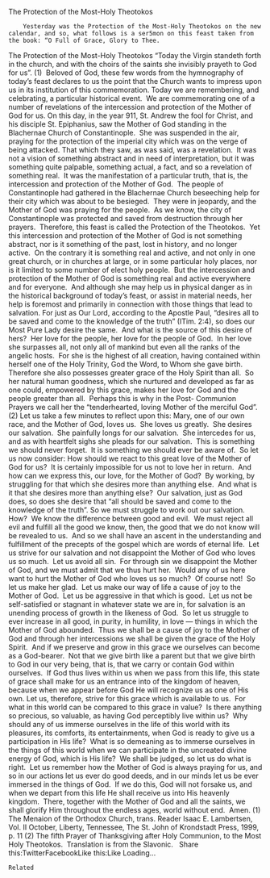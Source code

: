 The Protection of the Most-Holy Theotokos

		Yesterday was the Protection of the Most-Holy Theotokos on the new calendar, and so, what follows is a ser5mon on this feast taken from the book: “O Full of Grace, Glory to Thee.
The Protection of the Most-Holy Theotokos
“Today the Virgin standeth forth in the church, and with the choirs of the saints she invisibly prayeth to God for us”. (1)  Beloved of God, these few words from the hymnography of today’s feast declares to us the point that the Church wants to impress upon us in its institution of this commemoration. Today we are remembering, and celebrating, a particular historical event.  We are commemorating one of a number of revelations of the intercession and protection of the Mother of God for us.
On this day, in the year 911, St. Andrew the fool for Christ, and his disciple St. Epiphanius, saw the Mother of God standing in the Blachernae Church of Constantinople.  She was suspended in the air, praying for the protection of the imperial city which was on the verge of being attacked.
That which they saw, as was said, was a revelation.  It was not a vision of something abstract and in need of interpretation, but it was something quite palpable, something actual, a fact, and so a revelation of something real.  It was the manifestation of a particular truth, that is, the intercession and protection of the Mother of God.  The people of Constantinople had gathered in the Blachernae Church beseeching help for their city which was about to be besieged.  They were in jeopardy, and the Mother of God was praying for the people.  As we know, the city of Constantinople was protected and saved from destruction through her prayers.  Therefore, this feast is called the Protection of the Theotokos.  Yet this intercession and protection of the Mother of God is not something abstract, nor is it something of the past, lost in history, and no longer active.  On the contrary it is something real and active, and not only in one great church, or in churches at large, or in some particular holy places, nor is it limited to some number of elect holy people.  But the intercession and protection of the Mother of God is something real and active everywhere and for everyone.  And although she may help us in physical danger as in the historical background of today’s feast, or assist in material needs, her help is foremost and primarily in connection with those things that lead to salvation.
For just as Our Lord, according to the Apostle Paul, “desires all to be saved and come to the knowledge of the truth” (ITim. 2:4), so does our Most Pure Lady desire the same.  And what is the source of this desire of hers?  Her love for the people, her love for the people of God.  In her love she surpasses all, not only all of mankind but even all the ranks of the angelic hosts.  For she is the highest of all creation, having contained within herself one of the Holy Trinity, God the Word, to Whom she gave birth.  Therefore she also possesses greater grace of the Holy Spirit than all.  So her natural human goodness, which she nurtured and developed as far as one could, empowered by this grace, makes her love for God and the people greater than all.  Perhaps this is why in the Post- Communion Prayers we call her the “tenderhearted, loving Mother of the merciful God”. (2)
Let us take a few minutes to reflect upon this: Mary, one of our own race, and the Mother of God, loves us.  She loves us greatly.  She desires our salvation.  She painfully longs for our salvation.  She intercedes for us, and as with heartfelt sighs she pleads for our salvation.  This is something we should never forget.  It is something we should ever be aware of.  So let us now consider: How should we react to this great love of the Mother of God for us?  It is certainly impossible for us not to love her in return.  And how can we express this, our love, for the Mother of God?  By working, by struggling for that which she desires more than anything else.  And what is it that she desires more than anything else?  Our salvation, just as God does, so does she desire that “all should be saved and come to the knowledge of the truth”.
So we must struggle to work out our salvation.  How?  We know the difference between good and evil.  We must reject all evil and fulfill all the good we know, then, the good that we do not know will be revealed to us.  And so we shall have an ascent in the understanding and fulfillment of the precepts of the gospel which are words of eternal life.  Let us strive for our salvation and not disappoint the Mother of God who loves us so much.  Let us avoid all sin.  For through sin we disappoint the Mother of God, and we must admit that we thus hurt her.  Would any of us here want to hurt the Mother of God who loves us so much?  Of course not!  So let us make her glad.  Let us make our way of life a cause of joy to the Mother of God.  Let us be aggressive in that which is good.  Let us not be self-satisfied or stagnant in whatever state we are in, for salvation is an unending process of growth in the likeness of God.  So let us struggle to ever increase in all good, in purity, in humility, in love — things in which the Mother of God abounded.  Thus we shall be a cause of joy to the Mother of God and through her intercessions we shall be given the grace of the Holy Spirit.  And if we preserve and grow in this grace we ourselves can become as a God-bearer.  Not that we give birth like a parent but that we give birth to God in our very being, that is, that we carry or contain God within ourselves.  If God thus lives within us when we pass from this life, this state of grace shall make for us an entrance into of the kingdom of heaven, because when we appear before God He will recognize us as one of His own.
Let us, therefore, strive for this grace which is available to us.  For what in this world can be compared to this grace in value?  Is there anything so precious, so valuable, as having God perceptibly live within us?  Why should any of us immerse ourselves in the life of this world with its pleasures, its comforts, its entertainments, when God is ready to give us a participation in His life?  What is so demeaning as to immerse ourselves in the things of this world when we can participate in the uncreated divine energy of God, which is His life?  We shall be judged, so let us do what is right.  Let us remember how the Mother of God is always praying for us, and so in our actions let us ever do good deeds, and in our minds let us be ever immersed in the things of God.  If we do this, God will not forsake us, and when we depart from this life He shall receive us into His heavenly kingdom.  There, together with the Mother of God and all the saints, we shall glorify Him throughout the endless ages, world without end.  Amen.
(1) The Menaion of the Orthodox Church, trans. Reader Isaac E. Lambertsen, Vol. II October, Liberty, Tennessee, The St. John of Krondstadt Press, 1999, p. 11
(2) The fifth Prayer of Thanksgiving after Holy Communion, to the Most Holy Theotokos.  Translation is from the Slavonic.
 
Share this:TwitterFacebookLike this:Like Loading...

	Related
			